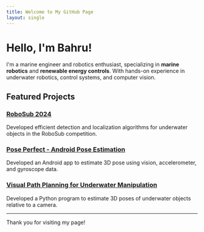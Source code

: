 ```yaml
---
title: Welcome to My GitHub Page
layout: single
---
```


# Hello, I'm Bahru!

I'm a marine engineer and robotics enthusiast, specializing in **marine robotics** and **renewable energy controls**. With hands-on experience in underwater robotics, control systems, and computer vision.

## Featured Projects

### [RoboSub 2024](./projects/mrobosub.md)
Developed efficient detection and localization algorithms for underwater objects in the RoboSub competition.

### [Pose Perfect - Android Pose Estimation](./projects/pose_kalman.md)
Developed an Android app to estimate 3D pose using vision, accelerometer, and gyroscope data.

### [Visual Path Planning for Underwater Manipulation](./projects/visual_path_planning.md)
Developed a Python program to estimate 3D poses of underwater objects relative to a camera.

---

Thank you for visiting my page!

